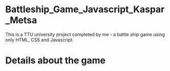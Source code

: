 # Battleship_Game_Javascript_Kaspar_Metsa

This is a TTU university project completed by me - a battle ship game using only HTML, CSS and Javascript.

Details about the game
==============

